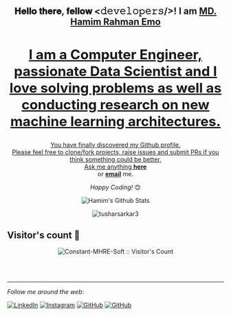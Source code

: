 <div align="center">
<h2> 𝐇𝐞𝐥𝐥𝐨 𝐭𝐡𝐞𝐫𝐞, 𝐟𝐞𝐥𝐥𝐨𝐰 <𝚍𝚎𝚟𝚎𝚕𝚘𝚙𝚎𝚛𝚜/>! I am <a href="https://sites.google.com/view/mhre-portfolio/home"><b>MD. Hamim Rahman Emo</b>
<h2> I am a Computer Engineer, passionate Data Scientist and I love solving problems as well as conducting research on new machine learning architectures.</h2>
</div>

<div align="center" width="50">


</div>

<div align="center">

You have finally discovered my Github profile. <br>
Please feel free to clone/fork projects, raise issues and submit PRs if you think something could be better. <br>
Ask me anything <a href="https://github.com/Constant-MHRE-Soft/About_Me/issues/new/choose"><b>here</b></a><br>
or <a href="mailto:app.mhre@gmail.com"><b>email</b></a> me.

<i>Happy Coding!</i> 😊

</div>

<div align="center">


<img align="center" src="https://github-readme-stats.vercel.app/api?username=Constant-MHRE-Soft&include_all_commits=true&count_private=true&show_icons=true&line_height=20&title_color=7A7ADB&icon_color=2234AE&text_color=D3D3D3&bg_color=0,000000,130F40" alt="Hamim's Github Stats">
</div>

  
<div align="center">
<p><img align="center" src="https://github-readme-stats.vercel.app/api/top-langs?username=Constant-MHRE-Soft&show_icons=true&theme=monokai&layout=compact" alt="tusharsarkar3" /></p>
</div>

<h2> Visitor's count 👀</h2>
<p align="center"><img src="https://profile-counter.glitch.me/{Constant-MHRE-Soft}/count.svg" alt="Constant-MHRE-Soft :: Visitor's Count" /></p>

</br>
</br>

---

<i>Follow me around the web:</i><br>

<a href="https://www.linkedin.com/in/md-hamim-rahman-emo/" target="_blank"><img src="https://img.shields.io/badge/LinkedIn-%230077B5.svg?&style=flat-square&logo=linkedin&logoColor=white" alt="LinkedIn"></a>
<a href="https://www.instagram.com/king_mhre/" target="_blank"><img src="https://img.shields.io/badge/Instagram-%23E4405F.svg?&style=flat-square&logo=instagram&logoColor=white" alt="Instagram"></a>
<a href="https://github.com/Constant-MHRE-Soft" target="_blank"><img src="https://img.shields.io/badge/GitHub-%231877F2.svg?&style=flat-square&logo=github&logoColor=white" alt="GitHub"></a>
<a href="https://scholar.google.com/" target="_blank"><img src="https://img.shields.io/badge/scholar-%230077B5.svg?&style=flat-square&logo=google" alt="GitHub"></a>
</div>

<!---
Constant-MHRE-Soft/Constant-MHRE-Soft is a ✨ special ✨ repository because its `README.md` (this file) appears on your GitHub profile.
You can click the Preview link to take a look at your changes.
--->
